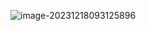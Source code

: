 ![image-20231218093125896](C:\Users\jjjjjjava\Nutstore\1\我的坚果云\typora\_pic_\image-20231218093125896.png)